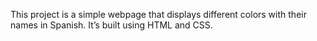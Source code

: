 This project is a simple webpage that displays different colors with their names in Spanish. It’s built using HTML and CSS.

